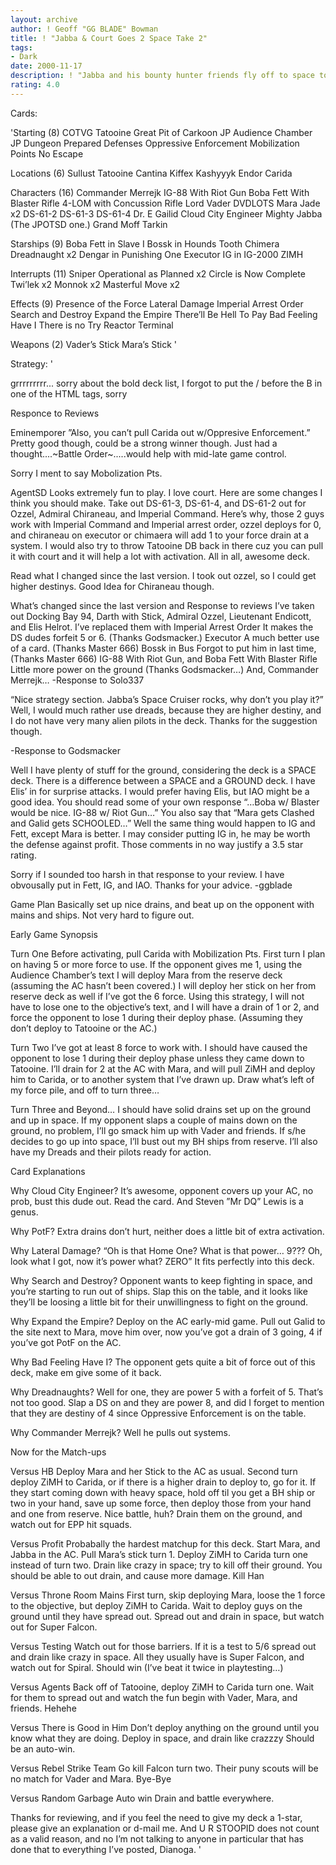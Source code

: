 ```yaml
---
layout: archive
author: ! Geoff "GG BLADE" Bowman
title: ! "Jabba & Court Goes 2 Space Take 2"
tags:
- Dark
date: 2000-11-17
description: ! "Jabba and his bounty hunter friends fly off to space to kill the rebels, and drain them to death. Take Two"
rating: 4.0
---
```

Cards: 

'Starting (8)
COTVG
Tatooine Great Pit of Carkoon
JP Audience Chamber
JP Dungeon
Prepared Defenses
Oppressive Enforcement
Mobilization Points
No Escape

Locations (6)
Sullust
Tatooine Cantina
Kiffex
Kashyyyk
Endor
Carida

Characters (16)
Commander Merrejk
IG-88 With Riot Gun
Boba Fett With Blaster Rifle
4-LOM with Concussion Rifle
Lord Vader
DVDLOTS
Mara Jade x2
DS-61-2
DS-61-3
DS-61-4
Dr. E
Gailid
Cloud City Engineer
Mighty Jabba (The JPOTSD one.)
Grand Moff Tarkin

Starships (9)
Boba Fett in Slave I
Bossk in Hounds Tooth
Chimera
Dreadnaught x2
Dengar in Punishing One
Executor
IG in IG-2000
ZIMH

Interrupts (11)
Sniper
Operational as Planned x2
Circle is Now Complete
Twi’lek x2
Monnok x2
Masterful Move x2

Effects (9)
Presence of the Force
Lateral Damage
Imperial Arrest Order
Search and Destroy
Expand the Empire
There’ll Be Hell To Pay
Bad Feeling Have I
There is no Try
Reactor Terminal

Weapons (2)
Vader’s Stick
Mara’s Stick
'

Strategy: '

grrrrrrrrr... sorry about the bold deck list, I forgot to put the / before the B in one of the HTML tags, sorry

Responce to Reviews

Eminemporer
”Also, you can’t pull Carida out w/Oppresive Enforcement.” Pretty good though, could be a strong winner though. Just had a thought....~Battle Order~.....would help with mid-late game control.

Sorry I ment to say Mobolization Pts.

AgentSD
Looks extremely fun to play. I love court. Here are some changes I think you should make. Take out DS-61-3, DS-61-4, and DS-61-2 out for Ozzel, Admiral Chiraneau, and Imperial Command. Here’s why, those 2 guys work with Imperial Command and Imperial arrest order, ozzel deploys for 0, and chiraneau on executor or chimaera will add 1 to your force drain at a system. I would also try to throw Tatooine DB back in there cuz you can pull it with court and it will help a lot with activation. All in all, awesome deck.

Read what I changed since the last version.  I took out ozzel, so I could get higher destinys.	Good Idea for Chiraneau though.

What’s changed since the last version and Response to reviews 
I’ve taken out Docking Bay 94, Darth with Stick, Admiral Ozzel, Lieutenant Endicott, and Elis Helrot.  I’ve replaced them with
Imperial Arrest Order	It makes the DS dudes forfeit 5 or 6. (Thanks Godsmacker.)
Executor  A much better use of a card.  (Thanks Master 666)
Bossk in Bus Forgot to put him in last time, (Thanks Master 666)
IG-88 With Riot Gun, and Boba Fett With Blaster Rifle Little more power on the ground (Thanks Godsmacker…)
And, Commander Merrejk…
-Response to Solo337

“Nice strategy section. Jabba’s Space Cruiser rocks, why don’t you play it?” Well, I would much rather use dreads, because they are higher destiny, and I do not have very many alien pilots in the deck.  Thanks for the suggestion though.

-Response to Godsmacker

Well I have plenty of stuff for the ground, considering the deck is a SPACE deck. There is a difference between a SPACE and a GROUND deck. I have Elis’ in for surprise attacks. I would prefer having Elis, but IAO might be a good idea. You should read some of your own response “…Boba w/ Blaster would be nice. IG-88 w/ Riot Gun…” You also say that “Mara gets Clashed and Galid gets SCHOOLED…” Well the same thing would happen to IG and Fett, except Mara is better. I may consider putting IG in, he may be worth the defense against profit. Those comments in no way justify a 3.5 star rating.

Sorry if I sounded too harsh in that response to your review.  I have obvousally put in Fett, IG, and IAO.  Thanks for your advice.
-ggblade

Game Plan  Basically set up nice drains,  and beat up on the opponent with mains and ships.  Not very hard to figure out.

Early Game Synopsis

Turn One  Before activating, pull Carida with Mobilization Pts. First turn I plan on having 5 or more force to use.  If the opponent gives me 1, using the Audience Chamber’s text I will deploy Mara from the reserve deck (assuming the AC hasn’t been covered.)  I will deploy her stick on her from reserve deck as well if I’ve got the 6 force.   Using this strategy, I will not have to lose one to the objective’s text, and I will have a drain of 1 or 2, and force the opponent to lose 1 during their deploy phase. (Assuming they don’t deploy to Tatooine or the AC.)

Turn Two  I’ve got at least 8 force to work with.  I should have caused the opponent to lose 1 during their deploy phase unless they came down to Tatooine.  I’ll drain for 2 at the AC with Mara, and will pull ZiMH and deploy him to Carida, or to another system that I’ve drawn up.  Draw what’s left of my force pile, and off to turn three…

Turn Three and Beyond…  I should have solid drains set up on the ground and up in space.	If my opponent slaps a couple of mains down on the ground, no problem, I’ll go smack him up with Vader and friends.  If s/he decides to go up into space, I’ll bust out my BH ships from reserve.  I’ll also have my Dreads and their pilots ready for action.


Card Explanations

Why Cloud City Engineer?  It’s awesome, opponent covers up your AC, no prob, bust this dude out.	Read the card.	And Steven ”Mr DQ” Lewis  is a genus.

Why PotF?  Extra drains don’t hurt, neither does a little bit of extra activation.

Why Lateral Damage?  “Oh is that Home One?  What is that power… 9???  Oh, look what I got, now it’s power what? ZERO”  It fits perfectly into this deck.

Why Search and Destroy?  Opponent wants to keep fighting in space, and you’re starting to run out of ships.  Slap this on the table, and it looks like they’ll be loosing a little bit for their unwillingness to fight on the ground.

Why Expand the Empire? Deploy on the AC early-mid game.  Pull out Galid to the site next to Mara, move him over, now you’ve got a drain of 3 going, 4 if you’ve got PotF on the AC.

Why Bad Feeling Have I?  The opponent gets quite a bit of force out of this deck, make em give some of it back.

Why Dreadnaughts?  Well for one, they are power 5 with a forfeit of 5.	That’s not too good.  Slap a DS on and they are power 8, and did I forget to mention that they are destiny of 4 since Oppressive Enforcement is on the table.

Why Commander Merrejk?	Well he pulls out systems.


Now for the Match-ups

Versus HB  Deploy Mara and her Stick to the AC as usual.  Second turn deploy ZiMH to Carida, or if there is a higher drain to deploy to, go for it.  If they start coming down with heavy space, hold off til you get a BH ship or two in your hand, save up some force, then deploy those from your hand and one from reserve.  Nice battle, huh?  Drain them on the ground, and watch out for EPP hit squads.

Versus Profit	Probabally the hardest matchup for this deck.  Start Mara, and Jabba in the AC.  Pull Mara’s stick turn 1.  Deploy ZiMH to Carida turn one instead of turn two.  Drain like crazy in space; try to kill off their ground.  You should be able to out drain, and cause more damage.  Kill Han

Versus Throne Room Mains First turn, skip deploying Mara, loose the 1 force to the objective, but deploy ZiMH to Carida.  Wait to deploy guys on the ground until they have spread out.  Spread out and drain in space, but watch out for Super Falcon.

Versus Testing  Watch out for those barriers.	If it is a test to 5/6 spread out and drain like crazy in space.  All they usually have is Super Falcon, and watch out for Spiral.  Should win (I’ve beat it twice in playtesting…)

Versus Agents	Back off of Tatooine, deploy ZiMH to Carida turn one.  Wait for them to spread out and watch the fun begin with Vader, Mara, and friends. Hehehe

Versus There is Good in Him  Don’t deploy anything on the ground until you know what they are doing.  Deploy in space, and drain like crazzzy  Should be an auto-win.

Versus Rebel Strike Team  Go kill Falcon turn two.  Their puny scouts will be no match for Vader and Mara. Bye-Bye

Versus Random Garbage	Auto win Drain and battle everywhere.


Thanks for reviewing, and if you feel the need to give my deck a 1-star, please give an explanation or d-mail me.  And U R STOOPID does not count as a valid reason, and no I’m not talking to anyone in particular that has done that to everything I’ve posted, Dianoga.	'